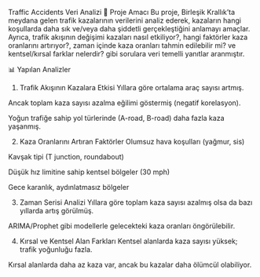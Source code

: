 Traffic Accidents Veri Analizi
📌 Proje Amacı
Bu proje, Birleşik Krallık’ta meydana gelen trafik kazalarının verilerini analiz ederek, kazaların hangi koşullarda daha sık ve/veya daha şiddetli gerçekleştiğini anlamayı amaçlar.
Ayrıca, trafik akışının değişimi kazaları nasıl etkiliyor?, hangi faktörler kaza oranlarını artırıyor?, zaman içinde kaza oranları tahmin edilebilir mi? ve kentsel/kırsal farklar nelerdir? gibi sorulara veri temelli yanıtlar aranmıştır.

📊 Yapılan Analizler
1. Trafik Akışının Kazalara Etkisi
Yıllara göre ortalama araç sayısı artmış.

Ancak toplam kaza sayısı azalma eğilimi göstermiş (negatif korelasyon).

Yoğun trafiğe sahip yol türlerinde (A-road, B-road) daha fazla kaza yaşanmış.

2. Kaza Oranlarını Artıran Faktörler
Olumsuz hava koşulları (yağmur, sis)

Kavşak tipi (T junction, roundabout)

Düşük hız limitine sahip kentsel bölgeler (30 mph)

Gece karanlık, aydınlatmasız bölgeler

3. Zaman Serisi Analizi
Yıllara göre toplam kaza sayısı azalmış olsa da bazı yıllarda artış görülmüş.

ARIMA/Prophet gibi modellerle gelecekteki kaza oranları öngörülebilir.

4. Kırsal ve Kentsel Alan Farkları
Kentsel alanlarda kaza sayısı yüksek; trafik yoğunluğu fazla.

Kırsal alanlarda daha az kaza var, ancak bu kazalar daha ölümcül olabiliyor.

